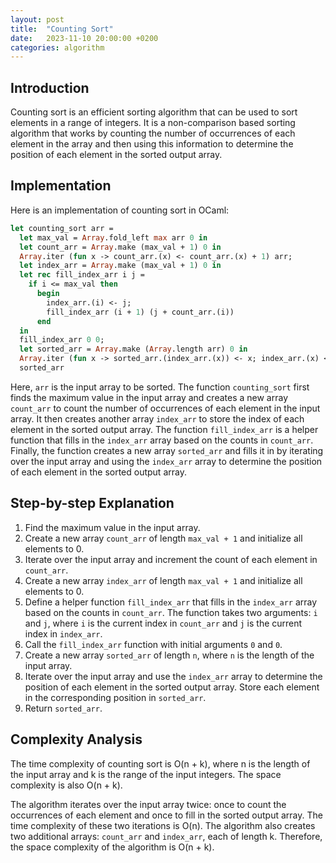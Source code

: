 ```yaml
---
layout: post
title:  "Counting Sort"
date:   2023-11-10 20:00:00 +0200
categories: algorithm
---
```


## Introduction  
Counting sort is an efficient sorting algorithm that can be used to sort elements in a range of integers. It is a non-comparison based sorting algorithm that works by counting the number of occurrences of each element in the array and then using this information to determine the position of each element in the sorted output array.  
   
## Implementation  
Here is an implementation of counting sort in OCaml:  
   
```ocaml  
let counting_sort arr =  
  let max_val = Array.fold_left max arr 0 in  
  let count_arr = Array.make (max_val + 1) 0 in  
  Array.iter (fun x -> count_arr.(x) <- count_arr.(x) + 1) arr;  
  let index_arr = Array.make (max_val + 1) 0 in  
  let rec fill_index_arr i j =  
    if i <= max_val then  
      begin  
        index_arr.(i) <- j;  
        fill_index_arr (i + 1) (j + count_arr.(i))  
      end  
  in  
  fill_index_arr 0 0;  
  let sorted_arr = Array.make (Array.length arr) 0 in  
  Array.iter (fun x -> sorted_arr.(index_arr.(x)) <- x; index_arr.(x) <- index_arr.(x) + 1) arr;  
  sorted_arr  
```  
   
Here, `arr` is the input array to be sorted. The function `counting_sort` first finds the maximum value in the input array and creates a new array `count_arr` to count the number of occurrences of each element in the input array. It then creates another array `index_arr` to store the index of each element in the sorted output array. The function `fill_index_arr` is a helper function that fills in the `index_arr` array based on the counts in `count_arr`. Finally, the function creates a new array `sorted_arr` and fills it in by iterating over the input array and using the `index_arr` array to determine the position of each element in the sorted output array.  
   
## Step-by-step Explanation  
1. Find the maximum value in the input array.  
2. Create a new array `count_arr` of length `max_val + 1` and initialize all elements to 0.  
3. Iterate over the input array and increment the count of each element in `count_arr`.  
4. Create a new array `index_arr` of length `max_val + 1` and initialize all elements to 0.  
5. Define a helper function `fill_index_arr` that fills in the `index_arr` array based on the counts in `count_arr`. The function takes two arguments: `i` and `j`, where `i` is the current index in `count_arr` and `j` is the current index in `index_arr`.  
6. Call the `fill_index_arr` function with initial arguments `0` and `0`.  
7. Create a new array `sorted_arr` of length `n`, where `n` is the length of the input array.  
8. Iterate over the input array and use the `index_arr` array to determine the position of each element in the sorted output array. Store each element in the corresponding position in `sorted_arr`.  
9. Return `sorted_arr`.  
   
## Complexity Analysis  
The time complexity of counting sort is O(n + k), where n is the length of the input array and k is the range of the input integers. The space complexity is also O(n + k).   
  
The algorithm iterates over the input array twice: once to count the occurrences of each element and once to fill in the sorted output array. The time complexity of these two iterations is O(n). The algorithm also creates two additional arrays: `count_arr` and `index_arr`, each of length k. Therefore, the space complexity of the algorithm is O(n + k).
